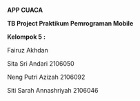 **APP CUACA**

**TB Project Praktikum Pemrograman Mobile**

**Kelompok 5 :**

Fairuz Akhdan 

Sita Sri Andari 2106050

Neng Putri Azizah 2106092

Siti Sarah Annashriyah 2106046

